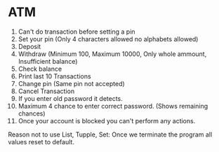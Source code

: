 # ATM
1. Can't do transaction before setting a pin
2. Set your pin (Only 4 characters allowed no alphabets allowed)
3. Deposit
4. Withdraw (Minimum 100, Maximum 10000, Only whole ammount, Insufficient balance)
5. Check balance
6. Print last 10 Transactions
7. Change pin (Same pin not accepted)
8. Cancel Transaction
9. If you enter old password it detects.
10. Maximum 4 chance to enter correct password. (Shows remaining chances)
11. Once your account is blocked you can't perform any actions.



Reason not to use List, Tupple, Set:
Once we terminate the program all values reset to default.
